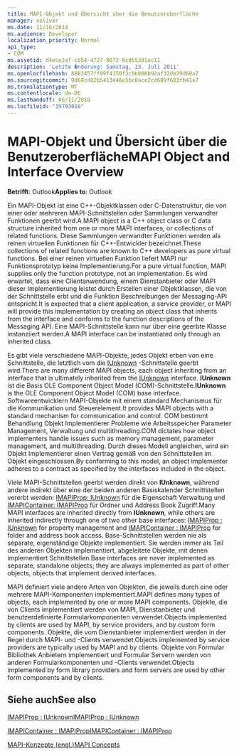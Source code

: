```yaml
---
title: MAPI-Objekt und Übersicht über die Benutzeroberfläche
manager: soliver
ms.date: 11/16/2014
ms.audience: Developer
localization_priority: Normal
api_type:
- COM
ms.assetid: d4ece3af-cb54-4727-8072-0c055381ec11
description: 'Letzte �nderung: Samstag, 23. Juli 2011'
ms.openlocfilehash: 8882457ff99f4150f2c9b086b92af32de29d60a7
ms.sourcegitcommit: 9d60cd82b5413446e5bc8ace2cd689f683fb41a7
ms.translationtype: MT
ms.contentlocale: de-DE
ms.lasthandoff: 06/11/2018
ms.locfileid: "19793018"
---
```

# <a name="mapi-object-and-interface-overview"></a><span data-ttu-id="ffad0-103">MAPI-Objekt und Übersicht über die Benutzeroberfläche</span><span class="sxs-lookup"><span data-stu-id="ffad0-103">MAPI Object and Interface Overview</span></span>

  
  
<span data-ttu-id="ffad0-104">**Betrifft**: Outlook</span><span class="sxs-lookup"><span data-stu-id="ffad0-104">**Applies to**: Outlook</span></span> 
  
<span data-ttu-id="ffad0-105">Ein MAPI-Objekt ist eine C++-Objektklassen oder C-Datenstruktur, die von einer oder mehreren MAPI-Schnittstellen oder Sammlungen verwandter Funktionen geerbt wird.</span><span class="sxs-lookup"><span data-stu-id="ffad0-105">A MAPI object is a C++ object class or C data structure inherited from one or more MAPI interfaces, or collections of related functions.</span></span> <span data-ttu-id="ffad0-106">Diese Sammlungen verwandter Funktionen werden als reinen virtuellen Funktionen für C++-Entwickler bezeichnet.</span><span class="sxs-lookup"><span data-stu-id="ffad0-106">These collections of related functions are known to C++ developers as pure virtual functions.</span></span> <span data-ttu-id="ffad0-107">Bei einer reinen virtuellen Funktion liefert MAPI nur Funktionsprototyp keine Implementierung.</span><span class="sxs-lookup"><span data-stu-id="ffad0-107">For a pure virtual function, MAPI supplies only the function prototype, not an implementation.</span></span> <span data-ttu-id="ffad0-108">Es wird erwartet, dass eine Clientanwendung, einem Dienstanbieter oder MAPI dieser Implementierung leistet durch Erstellen einer Objektklassen, die von der Schnittstelle erbt und die Funktion Beschreibungen der Messaging-API entspricht.</span><span class="sxs-lookup"><span data-stu-id="ffad0-108">It is expected that a client application, a service provider, or MAPI will provide this implementation by creating an object class that inherits from the interface and conforms to the function descriptions of the Messaging API.</span></span> <span data-ttu-id="ffad0-109">Eine MAPI-Schnittstelle kann nur über eine geerbte Klasse instanziiert werden.</span><span class="sxs-lookup"><span data-stu-id="ffad0-109">A MAPI interface can be instantiated only through an inherited class.</span></span>
  
<span data-ttu-id="ffad0-110">Es gibt viele verschiedene MAPI-Objekte, jedes Objekt erben von eine Schnittstelle, die letztlich vom die [IUnknown](http://msdn.microsoft.com/library/33f1d79a-33fc-4ce5-a372-e08bda378332%28Office.15%29.aspx) -Schnittstelle geerbt wird.</span><span class="sxs-lookup"><span data-stu-id="ffad0-110">There are many different MAPI objects, each object inheriting from an interface that is ultimately inherited from the [IUnknown](http://msdn.microsoft.com/library/33f1d79a-33fc-4ce5-a372-e08bda378332%28Office.15%29.aspx) interface.</span></span> <span data-ttu-id="ffad0-111">**IUnknown** ist die Basis OLE Component Object Model (COM)-Schnittstelle.</span><span class="sxs-lookup"><span data-stu-id="ffad0-111">**IUnknown** is the OLE Component Object Model (COM) base interface.</span></span> <span data-ttu-id="ffad0-112">Softwareentwicklern MAPI-Objekte mit einem standard Mechanismus für die Kommunikation und Steuerelement.</span><span class="sxs-lookup"><span data-stu-id="ffad0-112">It provides MAPI objects with a standard mechanism for communication and control.</span></span> <span data-ttu-id="ffad0-113">COM bestimmt Behandlung Objekt Implementierer Probleme wie Arbeitsspeicher Parameter Management, Verwaltung und multithreading.</span><span class="sxs-lookup"><span data-stu-id="ffad0-113">COM dictates how object implementers handle issues such as memory management, parameter management, and multithreading.</span></span> <span data-ttu-id="ffad0-114">Durch dieses Modell angleichen, wird ein Objekt Implementierer einen Vertrag gemäß von den Schnittstellen im Objekt eingeschlossen.</span><span class="sxs-lookup"><span data-stu-id="ffad0-114">By conforming to this model, an object implementer adheres to a contract as specified by the interfaces included in the object.</span></span> 
  
<span data-ttu-id="ffad0-115">Viele MAPI-Schnittstellen geerbt werden direkt von **IUnknown**, während andere indirekt über eine der beiden anderen Basiskalender Schnittstellen vererbt werden: [IMAPIProp: IUnknown](imapipropiunknown.md) für die Eigenschaft Verwaltung und [IMAPIContainer: IMAPIProp](imapicontainerimapiprop.md) für Ordner und Address Book Zugriff.</span><span class="sxs-lookup"><span data-stu-id="ffad0-115">Many MAPI interfaces are inherited directly from **IUnknown**, while others are inherited indirectly through one of two other base interfaces: [IMAPIProp : IUnknown](imapipropiunknown.md) for property management and [IMAPIContainer : IMAPIProp](imapicontainerimapiprop.md) for folder and address book access.</span></span> <span data-ttu-id="ffad0-116">Base-Schnittstellen werden nie als separate, eigenständige Objekte implementiert. Sie werden immer als Teil des anderen Objekten implementiert, abgeleitete Objekte, mit denen implementiert Schnittstellen.</span><span class="sxs-lookup"><span data-stu-id="ffad0-116">Base interfaces are never implemented as separate, standalone objects; they are always implemented as part of other objects, objects that implement derived interfaces.</span></span> 
  
<span data-ttu-id="ffad0-117">MAPI definiert viele andere Arten von Objekten, die jeweils durch eine oder mehrere MAPI-Komponenten implementiert.</span><span class="sxs-lookup"><span data-stu-id="ffad0-117">MAPI defines many types of objects, each implemented by one or more MAPI components.</span></span> <span data-ttu-id="ffad0-118">Objekte, die von Clients implementiert werden von MAPI, Dienstanbieter und benutzerdefinierte Formularkomponenten verwendet.</span><span class="sxs-lookup"><span data-stu-id="ffad0-118">Objects implemented by clients are used by MAPI, by service providers, and by custom form components.</span></span> <span data-ttu-id="ffad0-119">Objekte, die vom Dienstanbieter implementiert werden in der Regel durch MAPI- und -Clients verwendet.</span><span class="sxs-lookup"><span data-stu-id="ffad0-119">Objects implemented by service providers are typically used by MAPI and by clients.</span></span> <span data-ttu-id="ffad0-120">Objekte von Formular Bibliothek Anbietern implementiert und Formular Servern werden von anderen Formularkomponenten und -Clients verwendet.</span><span class="sxs-lookup"><span data-stu-id="ffad0-120">Objects implemented by form library providers and form servers are used by other form components and by clients.</span></span> 
  
## <a name="see-also"></a><span data-ttu-id="ffad0-121">Siehe auch</span><span class="sxs-lookup"><span data-stu-id="ffad0-121">See also</span></span>



[<span data-ttu-id="ffad0-122">IMAPIProp : IUnknown</span><span class="sxs-lookup"><span data-stu-id="ffad0-122">IMAPIProp : IUnknown</span></span>](imapipropiunknown.md)
  
[<span data-ttu-id="ffad0-123">IMAPIContainer : IMAPIProp</span><span class="sxs-lookup"><span data-stu-id="ffad0-123">IMAPIContainer : IMAPIProp</span></span>](imapicontainerimapiprop.md)


[<span data-ttu-id="ffad0-124">MAPI-Konzepte (engl.)</span><span class="sxs-lookup"><span data-stu-id="ffad0-124">MAPI Concepts</span></span>](mapi-concepts.md)

